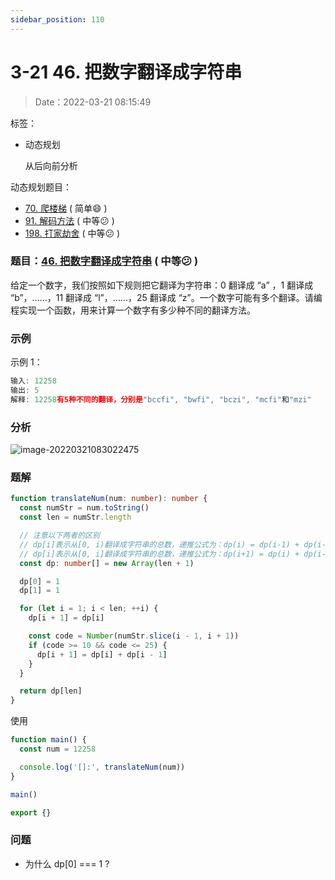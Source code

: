 ```yaml
---
sidebar_position: 110
---
```


# 3-21 46. 把数字翻译成字符串

> Date：2022-03-21 08:15:49

标签：

- 动态规划

  从后向前分析

动态规划题目：

- [70. 爬楼梯](https://leetcode-cn.com/problems/climbing-stairs/) ( 简单:smile: )
- [91. 解码方法](https://leetcode-cn.com/problems/decode-ways/) ( 中等:confused: )
- [198. 打家劫舍](https://leetcode-cn.com/problems/house-robber/) ( 中等:confused: )

### 题目：[46. 把数字翻译成字符串](https://leetcode-cn.com/problems/ba-shu-zi-fan-yi-cheng-zi-fu-chuan-lcof/) ( 中等:confused: )

给定一个数字，我们按照如下规则把它翻译为字符串：0 翻译成 “a” ，1 翻译成 “b”，……，11 翻译成 “l”，……，25 翻译成 “z”。一个数字可能有多个翻译。请编程实现一个函数，用来计算一个数字有多少种不同的翻译方法。

### 示例

示例 1：

```ts
输入: 12258
输出: 5
解释: 12258有5种不同的翻译，分别是"bccfi", "bwfi", "bczi", "mcfi"和"mzi"
```

### 分析

![image-20220321083022475](https://cdn.gincool.com//img/image-20220321083022475.png)

### 题解

```ts
function translateNum(num: number): number {
  const numStr = num.toString()
  const len = numStr.length

  // 注意以下两者的区别
  // dp[i]表示从[0, i)翻译成字符串的总数，递推公式为：dp(i) = dp(i-1) + dp(i-2)(nums[(i-1), i] 可以翻译)
  // dp[i]表示从[0, i]翻译成字符串的总数，递推公式为：dp(i+1) = dp(i) + dp(i-1)(nums[(i), i+1] 可以翻译)
  const dp: number[] = new Array(len + 1)

  dp[0] = 1
  dp[1] = 1

  for (let i = 1; i < len; ++i) {
    dp[i + 1] = dp[i]

    const code = Number(numStr.slice(i - 1, i + 1))
    if (code >= 10 && code <= 25) {
      dp[i + 1] = dp[i] + dp[i - 1]
    }
  }

  return dp[len]
}
```

使用

```ts
function main() {
  const num = 12258

  console.log('[]:', translateNum(num))
}

main()

export {}
```

### 问题

- 为什么 dp[0] === 1 ?
